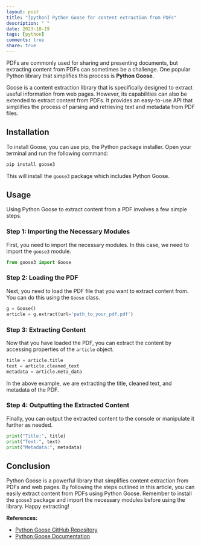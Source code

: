 ```yaml
---
layout: post
title: "[python] Python Goose for content extraction from PDFs"
description: " "
date: 2023-10-19
tags: [python]
comments: true
share: true
---
```


PDFs are commonly used for sharing and presenting documents, but extracting content from PDFs can sometimes be a challenge. One popular Python library that simplifies this process is **Python Goose**.

Goose is a content extraction library that is specifically designed to extract useful information from web pages. However, its capabilities can also be extended to extract content from PDFs. It provides an easy-to-use API that simplifies the process of parsing and retrieving text and metadata from PDF files.

## Installation

To install Goose, you can use pip, the Python package installer. Open your terminal and run the following command:

```bash
pip install goose3
```

This will install the `goose3` package which includes Python Goose.

## Usage

Using Python Goose to extract content from a PDF involves a few simple steps.

### Step 1: Importing the Necessary Modules

First, you need to import the necessary modules. In this case, we need to import the `goose3` module. 

```python
from goose3 import Goose
```

### Step 2: Loading the PDF

Next, you need to load the PDF file that you want to extract content from. You can do this using the `Goose` class.

```python
g = Goose()
article = g.extract(url='path_to_your_pdf.pdf')
```

### Step 3: Extracting Content

Now that you have loaded the PDF, you can extract the content by accessing properties of the `article` object.

```python
title = article.title
text = article.cleaned_text
metadata = article.meta_data
```

In the above example, we are extracting the title, cleaned text, and metadata of the PDF.

### Step 4: Outputting the Extracted Content

Finally, you can output the extracted content to the console or manipulate it further as needed.

```python
print("Title:", title)
print("Text:", text)
print("Metadata:", metadata)
```

## Conclusion

Python Goose is a powerful library that simplifies content extraction from PDFs and web pages. By following the steps outlined in this article, you can easily extract content from PDFs using Python Goose. Remember to install the `goose3` package and import the necessary modules before using the library. Happy extracting!

**References:**
- [Python Goose GitHub Repository](https://github.com/goose3/goose3)
- [Python Goose Documentation](https://goose3.readthedocs.io/)